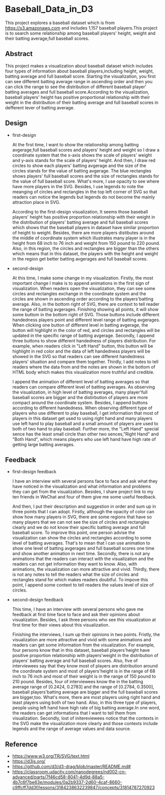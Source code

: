 # Baseball_Data_in_D3
   This project explores a baseball dataset which is from https://s3.amazonaws.com and includes 1,157 baseball players.This project is to search some relationship among baseball players' height, weight and their batting average,full baseball scores.

## Abstract
   This project makes a visualization about baseball dataset which includes four types of information about baseball players,including height, weight, batting average and full baseball score. Starting the visualization, you first can see different batting average range in ascending order and then you can click the range to see the distribution of different baseball player' batting averages and full baseball score.According to the visualization, baseball players' height has positive proportional relationship with their weight in the distribution of their batting average and full baseball scores in defferent lever of batting average.

## Design
* first-design

     At the first time, I want to show the relationship among batting avgerage,full baseball scores and players' height and weight so I draw a coordinate system that the x-axis shows the scale of players' weight and y-axis stands for the scale of players' height. And then, I draw red circles to show each players' batting avgerage and the size of the circles stands for the value of batting avgerage. The blue rectangles shows players' full baseball scores and the size of rectangles stands for the value of full baseball score. What's more, I use opacity to see where have more players in the SVG. Besides, I use legends to note the meanging of circles and rectangles in the top left corner of SVG so that readers can notice the legends but legends do not become the mainly attraction place in SVG.
      
     According to the first-design visualization, It seems those baseball players' height has positive proportion relationship with their weight in the distribution of players' batting average and full baseball scores which shows that the baseball players in dataset have similar proportion of height to weight. Besides, there are more players distibutes around the middle of coordinate system which illustrates many player is in the height from 68 inch to 76 inch and weight from 150 pound to 220 pound. Also, in this region, the circles and rectangles are bigger than the others which means that in this dataset, the players with the height and weight in the region get better batting avgerages and full baseball scores.

* second-design

     At this time, I make some change in my visualization. Firstly, the most important change I make is to append animations in the first sign of visualization. When readers open the visualization, they can see some circles and rectangles exchange in the coordinate system and the circles are shown in ascending order according to the players'batting average. Also, in the bottom right of SVG, there are context to tell reader the range of batting avgerages. Finishing showing all points, it will show some buttom in the bottom right of SVG. Those buttons include different handedness players point and different level range of batting avgerages. When clicking one button of different level in batting avgerage, the button will highlight in the color of red, and circles and rectangles will be updated in the specific range of batting avgerage. Secondly, I append three buttons to show different handedness of players distribution. For example, when readers click in "Left Hand" button, this button will be highlight in red color and the data of left handedness players will be showed in the SVG so that readers can see different handedness players' situation and compare them together. Thirdly, I add notes to tell readers where the data from and the notes are shown in the bottom of HTML body which makes this visualization more truthful and credible.
     
     I append the animation of different level of batting averages so that readers can compare different level of batting averages. As observing the visualization, in high level of batting averages, many player'full baseball scores are bigger and the distirbution of players are more compact around the coordinate system. Besides, I append buttons according to different handedness. When observing different type of players who use different to play baseball, I get information that most of players in this dataset get used to using right hand and many players use left hand to play baseball and a small amount of players are used to both of two hand to play baseball. Further more, the "Left Hand" special sence has the least small circle than other two sences,"Right Hand" and "Both Hand", which means players who use left hand have high rate of getting large batting averages.

## Feedback
* first-design feedback

     I have an interview with several persons face to face and ask what they have noticed in the visualization and what information and problems they can get from the visualization. Besides, I share project link to my ten friends in WeChat and four of them give me some useful feedback.
     
     And then, I put their description and suggestion in order and sum up in three points that I can adopt. Firstly, although the opacity of color can show how many players in SVG, there are some regions that have so many players that we can not see the size of circles and rectangles clearly and we do not know their specific batting average and full baseball score. To improve this point, one person advise the visualization can show the circles and rectangles according to some level of batting averages. That's to mean that I can use animation to show one level of batting avgerages and full baseball scores one time and show another animation in next time. Secondly, there is not any animations that the readers can interact with the visualization and the readers can not get information they want to know. Also, with animations, the visualization can more attractive and vivid. Thirdly, there is not any notes to tell the readers what the size of circles and rectangles stand for which makes readers doubtful. To impove this point, I append some context to tell readers the values level of size of circles.

* second-design feedback

     This time, I have an interview with several persons who gave me feedback at first time face to face and ask their opinions about visualization. Besides, I ask three persons who see this visualization at first time for their views about this visualization. 
     
     Finishing the interviews, I sum up their opinions in two points. Fristly, the visualization are more attractive and vivid with some animations and readers can get some information from the visualization. For example, four persons know that in this dataset, baseball players'height have positive proportion relationship with players'weight in the distribution of players' batting average and full baseball scores. Also, five of interviewees say that they know most of players are distribution around the coordinate system and most of players'height is in the range of 68 inch to 76 inch and most of their weight is in the range of 150 pound to 210 pound. Besides, four of interviewees know the in the batting average range of [0.2424, 0.2783] and the range of [0.2784, 0.3500], baseball players'batting average are bigger and the full baseball scores are bigger,too. What's more, there are most players using right hand and least players using both of two hand. Also, in this three type of players, people using left hand have high rate of big batting average.In one word, the readers can get informations that I want to tell them from visualization. Secondly, lost of initereviewees notice that the contexts in the SVG make the visualization more clearly and those contexts include legends and the range of average values and data source.

## Reference
* https://www.w3.org/TR/SVG/text.html
* https://d3js.org/
* https://github.com/d3/d3-drag/blob/master/README.md#
* https://classroom.udacity.com/nanodegrees/nd002-cn-advanced/parts/7f46cd58-8041-4d9d-88a5-4b7c6f7be63e/modules/0a2b9337-2d60-4caf-8660-c9ffcff7dd3f/lessons/3184238632239847/concepts/31814787270923
